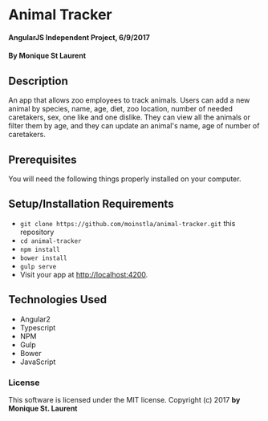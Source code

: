 # Animal Tracker

#### AngularJS Independent Project, 6/9/2017

#### By Monique St Laurent

## Description

An app that allows zoo employees to track animals. Users can add a new animal by species, name, age, diet, zoo location, number of needed caretakers, sex, one like and one dislike. They can view all the animals or filter them by age, and they can update an animal's name, age of number of caretakers.

## Prerequisites

You will need the following things properly installed on your computer.


## Setup/Installation Requirements

* `git clone https://github.com/moinstla/animal-tracker.git` this repository
* `cd animal-tracker`
* `npm install`
* `bower install`
* `gulp serve`
* Visit your app at [http://localhost:4200](http://localhost:3000).

## Technologies Used

* Angular2
* Typescript
* NPM
* Gulp
* Bower
* JavaScript

### License

This software is licensed under the MIT license.
Copyright (c) 2017 **by Monique St. Laurent**
